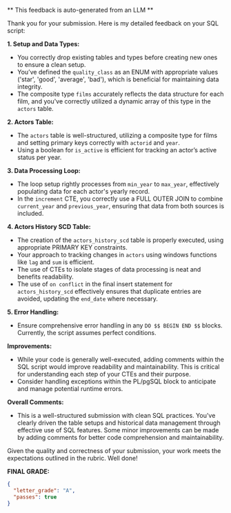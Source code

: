 ** This feedback is auto-generated from an LLM **

Thank you for your submission. Here is my detailed feedback on your SQL script:

**1. Setup and Data Types:**

- You correctly drop existing tables and types before creating new ones to ensure a clean setup.
- You’ve defined the `quality_class` as an ENUM with appropriate values ('star', 'good', 'average', 'bad'), which is beneficial for maintaining data integrity.
- The composite type `films` accurately reflects the data structure for each film, and you've correctly utilized a dynamic array of this type in the `actors` table.

**2. Actors Table:**

- The `actors` table is well-structured, utilizing a composite type for films and setting primary keys correctly with `actorid` and `year`.
- Using a boolean for `is_active` is efficient for tracking an actor’s active status per year.

**3. Data Processing Loop:**

- The loop setup rightly processes from `min_year` to `max_year`, effectively populating data for each actor's yearly record.
- In the `increment` CTE, you correctly use a FULL OUTER JOIN to combine `current_year` and `previous_year`, ensuring that data from both sources is included.

**4. Actors History SCD Table:**

- The creation of the `actors_history_scd` table is properly executed, using appropriate PRIMARY KEY constraints.
- Your approach to tracking changes in `actors` using windows functions like `lag` and `sum` is efficient.
- The use of CTEs to isolate stages of data processing is neat and benefits readability.
- The use of `on conflict` in the final insert statement for `actors_history_scd` effectively ensures that duplicate entries are avoided, updating the `end_date` where necessary.

**5. Error Handling:**

- Ensure comprehensive error handling in any `DO $$ BEGIN END $$` blocks. Currently, the script assumes perfect conditions.

**Improvements:**

- While your code is generally well-executed, adding comments within the SQL script would improve readability and maintainability. This is critical for understanding each step of your CTEs and their purpose.
- Consider handling exceptions within the PL/pgSQL block to anticipate and manage potential runtime errors.

**Overall Comments:**

- This is a well-structured submission with clean SQL practices. You've clearly driven the table setups and historical data management through effective use of SQL features. Some minor improvements can be made by adding comments for better code comprehension and maintainability.

Given the quality and correctness of your submission, your work meets the expectations outlined in the rubric. Well done!

**FINAL GRADE:**

```json
{
  "letter_grade": "A",
  "passes": true
}
```
